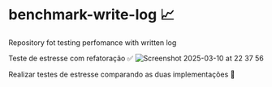 # benchmark-write-log :chart_with_upwards_trend:
Repository fot testing perfomance with written log

Teste de estresse com refatoração :white_check_mark:
![Screenshot 2025-03-10 at 22 37 56](https://github.com/user-attachments/assets/28625acd-a28f-447d-ba5a-e2a31ab39d0d)

Realizar testes de estresse comparando as duas implementações :construction:
